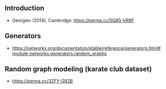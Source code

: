 ## Introduction  
- Georgiev (2014), Cambridge: https://perma.cc/5Q85-VR8F

## Generators 
- https://networkx.org/documentation/stable/reference/generators.html#module-networkx.generators.random_graphs 

## Random graph modeling (karate club dataset)   
- https://perma.cc/3ZFY-GR2B
